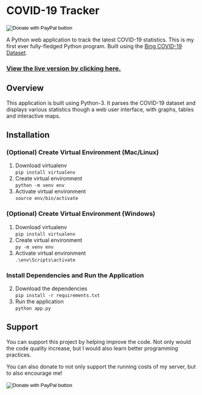 # COVID-19 Tracker

<form action="https://www.paypal.com/cgi-bin/webscr" method="post" target="_top">
<input type="hidden" name="cmd" value="_s-xclick" />
<input type="hidden" name="hosted_button_id" value="V5JGKEU2J98AC" />
<input type="image" src="https://img.shields.io/badge/Donate-Card / PayPal-blue" border="0" name="submit" title="PayPal - The safer, easier way to pay online!" alt="Donate with PayPal button" />
<img alt="" border="0" src="https://www.paypal.com/en_GB/i/scr/pixel.gif" width="1" height="1" />
</form>

A Python web application to track the latest COVID-19 statistics. This is my first ever fully-fledged Python program. Built using the [Bing COVID-19 Dataset](https://github.com/microsoft/Bing-COVID-19-Data/).

### [View the live version by clicking here.](https://covid19.sidsidsid.cf/)

## Overview
This application is built using Python-3. It parses the COVID-19 dataset and displays various statistics though a web user interface, with graphs, tables and interactive maps.
## Installation
### (Optional) Create Virtual Environment (Mac/Linux)
1. Download virtualenv<br>
`pip install virtualenv`
2. Create virtual environment<br>
`python -m venv env`
3. Activate virtual environment<br>
`source env/bin/activate`

### (Optional) Create Virtual Environment (Windows)
1. Download virtualenv<br>
`pip install virtualenv`
2. Create virtual environment<br>
`py -m venv env`
3. Activate virtual environment<br>
`.\env\Scripts\activate`

### Install Dependencies and Run the Application
2. Download the dependencies<br>
`pip install -r requirements.txt`
3. Run the application<br>
`python app.py`

## Support
You can support this project by helping improve the code. Not only would the code quality increase, but I would also learn better programming practices.

You can also donate to not only support the running costs of my server, but to also encourage me! 

<form action="https://www.paypal.com/cgi-bin/webscr" method="post" target="_top">
<input type="hidden" name="cmd" value="_s-xclick" />
<input type="hidden" name="hosted_button_id" value="V5JGKEU2J98AC" />
<input type="image" src="https://img.shields.io/badge/Donate-Card / PayPal-blue" border="0" name="submit" title="PayPal - The safer, easier way to pay online!" alt="Donate with PayPal button" />
<img alt="" border="0" src="https://www.paypal.com/en_GB/i/scr/pixel.gif" width="1" height="1" />
</form>